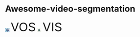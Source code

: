 # Awesome-video-segmentation


<a href="https://github.com/yahooo-m/Awesome-video-segmentation/blob/main/VOS.md" style="text-decoration: none; display: inline-block;">
  <img src="https://github.com/yahooo-m/Awesome-video-segmentation/blob/main/img/VOS.png" alt="小图标" style="vertical-align: middle; width: 1em; height: 1em;">
  <span style="font-size: 40px;">VOS</span>
</a>


<a href="https://github.com/yahooo-m/Awesome-video-segmentation/blob/main/VIS.md" style="text-decoration: none; display: inline-block;">
  <img src="https://github.com/yahooo-m/Awesome-video-segmentation/blob/main/img/VIS.png" alt="小图标" style="vertical-align: middle; width: 1em; height: 1em;">
  <span style="font-size: 40px;">VIS</span>
</a>
